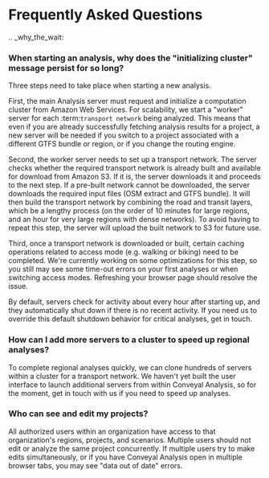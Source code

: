 # Frequently Asked Questions

.. _why_the_wait:
### When starting an analysis, why does the "initializing cluster" message persist for so long?

Three steps need to take place when starting a new analysis.

First, the main Analysis server must request and initialize a computation cluster from Amazon Web Services.  For scalability, we start a "worker" server for each :term:`transport network` being analyzed.  This means that even if you are already successfully fetching analysis results for a project, a new server will be needed if you switch to a project associated with a different GTFS bundle or region, or if you change the routing engine. 

Second, the worker server needs to set up a transport network.  The server checks whether the required transport network is already built and available for download from Amazon S3.  If it is, the server downloads it and proceeds to the next step.  If a pre-built network cannot be downloaded, the server downloads the required input files (OSM extract and GTFS bundle).  It will then build the transport network by combining the road and transit layers, which be a lengthy process (on the order of 10 minutes for large regions, and an hour for very large regions with dense networks).  To avoid having to repeat this step, the server will upload the built network to S3 for future use.

Third, once a transport network is downloaded or built, certain caching operations related to access mode (e.g. walking or biking) need to be completed. We're currently working on some optimizations for this step, so you still may see some time-out errors on your first analyses or when switching access modes. Refreshing your browser page should resolve the issue.

By default, servers check for activity about every hour after starting up, and they automatically shut down if there is no recent activity.  If you need us to override this default shutdown behavior for critical analyses, get in touch.

### How can I add more servers to a cluster to speed up regional analyses?

To complete regional analyses quickly, we can clone hundreds of servers within a cluster for a transport network.  We haven't yet built the user interface to launch additional servers from within Conveyal Analysis, so for the moment, get in touch with us if you need to speed up analyses.

### Who can see and edit my projects?

All authorized users within an organization have access to that organization's regions, projects, and scenarios.  Multiple users should not edit or analyze the same project concurrently.  If multiple users try to make edits simultaneously, or if you have Conveyal Analysis open in multiple browser tabs, you may see "data out of date" errors.
